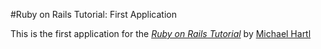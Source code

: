 
#Ruby on Rails Tutorial: First Application

This is the first application for the 
[*Ruby on Rails Tutorial*](http://railstutorial.org/)
by [Michael Hartl](http://michaelhartl.com/)
